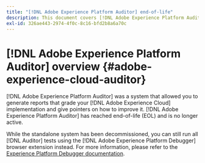 ```yaml
---
title: "[!DNL Adobe Experience Platform Auditor] end-of-life"
description: This document covers [!DNL Adobe Experience Platform Auditor] and its successors.
exl-id: 326ae443-2974-4f0c-8c16-bfd2b8a6a70c
---
```

# [!DNL Adobe Experience Platform Auditor] overview {#adobe-experience-cloud-auditor}

[!DNL Adobe Experience Platform Auditor] was a system that allowed you to generate reports that grade your [!DNL Adobe Experience Cloud] implementation and give pointers on how to improve it. [!DNL Adobe Experience Platform Auditor] has reached end-of-life (EOL) and is no longer active.

While the standalone system has been decommissioned, you can still run all [!DNL Auditor] tests using the [!DNL Adobe Experience Platform Debugger] browser extension instead. For more information, please refer to the [Experience Platform Debugger documentation](https://experienceleague.adobe.com/docs/debugger/using-v2/experience-cloud-debugger.html).
